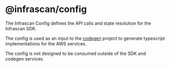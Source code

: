 # @infrascan/config

The Infrascan Config defines the API calls and state resolution for the Infrascan SDK. 

The config is used as an input to the [codegen](https://github.com/infrascan/infrascan/tree/main/internal/codegen) project to generate typescript implementations for the AWS services.

The config is not designed to be consumed outside of the SDK and codegen services.